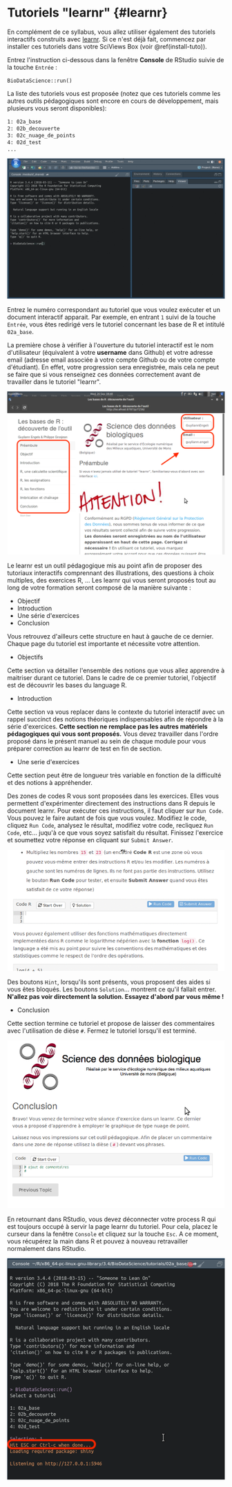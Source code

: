 # Tutoriels "learnr" {#learnr}

En complément de ce syllabus, vous allez utiliser également des tutoriels interactifs construits avec [learnr](https://rstudio.github.io/learnr/index.html). Si ce n'est déjà fait, commencez par installer ces tutoriels dans votre SciViews Box (voir \@ref(install-tuto)).

Entrez l'instruction ci-dessous dans la fenêtre **Console** de RStudio suivie de la touche `Entrée` :

    BioDataScience::run()

La liste des tutoriels vous est proposée (notez que ces tutoriels comme les autres outils pédagogiques sont encore en cours de développement, mais plusieurs vous seront disponibles): 

    1: 02a_base
    2: 02b_decouverte
    3: 02c_nuage_de_points
    4: 02d_test
    ...

![](images/annexe_a3/learnr.gif)

Entrez le numéro correspondant au tutoriel que vous voulez exécuter et un document interactif apparait. Par exemple, en entrant `1` suivi de la touche `Entrée`, vous êtes redirigé vers le tutoriel concernant les base de R et intitulé `02a_base`.

La première chose à vérifier à l'ouverture du tutoriel interactif est le nom d'utilisateur (équivalent à votre **username** dans Github) et votre adresse email (adresse email associée à votre compte Github ou de votre compte d'étudiant). En effet, votre progression sera enregistrée, mais cela ne peut se faire que si vous renseignez ces données correctement avant de travailler dans le tutoriel "learnr".

![](images/annexe_a3/learnr2.png)

Le learnr est un outil pédagogique mis au point afin de proposer des tutoriaux interactifs comprennant des illustrations, des questions à choix multiples, des exercices R, ... Les learnr qui vous seront proposés tout au long de votre formation seront composé de la manière suivante :

- Objectif
- Introduction
- Une série d'exercices
- Conclusion

Vous retrouvez d'ailleurs cette structure en haut à gauche de ce dernier. Chaque page du tutoriel est importante et nécessite votre attention. 

- Objectifs

Cette section va détailler l'ensemble des notions que vous allez apprendre à maitriser durant ce tutoriel. Dans le cadre de ce premier tutoriel, l'objectif est de découvrir les bases du language R. 

- Introduction

Cette section va vous replacer dans le contexte du tutoriel interactif avec un rappel succinct des notions théoriques indispensables afin de répondre à la série d'exercices. **Cette section ne remplace pas les autres matériels pédagogiques qui vous sont proposés.** Vous devez travailler dans l'ordre proposé dans le présent manuel au sein de chaque module pour vous préparer correction au learnr de test en fin de section. 

- Une serie d'exercices

Cette section peut être de longueur très variable en fonction de la difficulté et des notions à appréhender.

Des zones de codes R vous sont proposées dans les exercices. Elles vous permettent d'expérimenter directement des instructions dans R depuis le document learnr. Pour exécuter ces instructions, il faut cliquer sur `Run Code`. Vous pouvez le faire autant de fois que vous voulez. Modifiez le code, cliquez `Run Code`, analysez le résultat, modifiez votre code, recliquez `Run Code`, etc... juqu'à ce que vous soyez satisfait du résultat. Finissez l'exercice et soumettez votre réponse en cliquant sur `Submit Answer`.

![](images/annexe_a3/learnr2.gif)

Des boutons `Hint`, lorsqu'ils sont présents, vous proposent des aides si vous êtes bloqués. Les boutons `Solution`... montrent ce qu'il fallait entrer. **N'allez pas voir directement la solution. Essayez d'abord par vous même !**

- Conclusion

Cette section termine ce tutoriel et propose de laisser des commentaires avec l'utilisation de dièse `#`. Fermez le tutoriel lorsqu'il est terminé.

![](images/annexe_a3/learnr8.png)

En retournant dans RStudio, vous devez déconnecter votre process R qui est toujours occupé à servir la page learnr du tutoriel. Pour cela, placez le curseur dans la fenêtre `Console` et cliquez sur la touche `Esc`. A ce moment, vous récupérez la main dans R et pouvez à nouveau retravailler normalement dans RStudio.

![](images/annexe_a3/learnr9.png)
